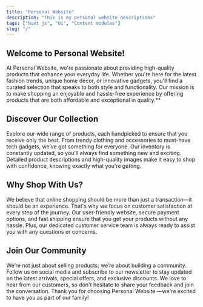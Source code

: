 ```yaml
---
title: "Personal Website"
description: "This is my personal website descriptions"
tags: ["Nuxt js", "Ui", "Content modules"]
slug: "/"
---
```



## **Welcome to Personal Website!**

At Personal Website, we're passionate about providing high-quality products that enhance your everyday life. Whether you're here for the latest fashion trends, unique home décor, or innovative gadgets, you'll find a curated selection that speaks to both style and functionality. Our mission is to make shopping an enjoyable and hassle-free experience by offering products that are both affordable and exceptional in quality.**

## **Discover Our Collection**

Explore our wide range of products, each handpicked to ensure that you receive only the best. From trendy clothing and accessories to must-have tech gadgets, we’ve got something for everyone. Our inventory is constantly updated, so you'll always find something new and exciting. Detailed product descriptions and high-quality images make it easy to shop with confidence, knowing exactly what you’re getting.

## **Why Shop With Us?**
We believe that online shopping should be more than just a transaction—it should be an experience. That's why we focus on customer satisfaction at every step of the journey. Our user-friendly website, secure payment options, and fast shipping ensure that you get your products without any hassle. Plus, our dedicated customer service team is always ready to assist you with any questions or concerns.

## **Join Our Community**
We’re not just about selling products; we’re about building a community. Follow us on social media and subscribe to our newsletter to stay updated on the latest arrivals, special offers, and exclusive discounts. We love to hear from our customers, so don't hesitate to share your feedback and join the conversation. Thank you for choosing Personal Website —we're excited to have you as part of our family!